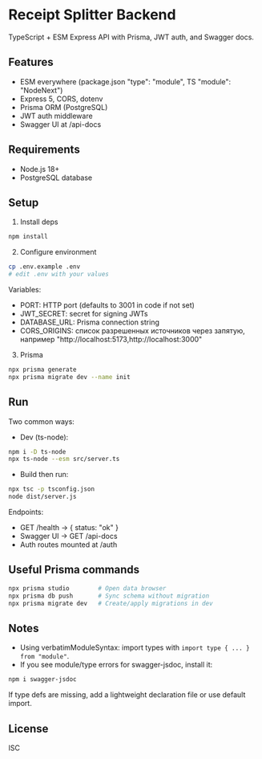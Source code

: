 # Receipt Splitter Backend

TypeScript + ESM Express API with Prisma, JWT auth, and Swagger docs.

## Features

- ESM everywhere (package.json "type": "module", TS "module": "NodeNext")
- Express 5, CORS, dotenv
- Prisma ORM (PostgreSQL)
- JWT auth middleware
- Swagger UI at /api-docs

## Requirements

- Node.js 18+
- PostgreSQL database

## Setup

1. Install deps

```bash
npm install
```

2. Configure environment

```bash
cp .env.example .env
# edit .env with your values
```

Variables:

- PORT: HTTP port (defaults to 3001 in code if not set)
- JWT_SECRET: secret for signing JWTs
- DATABASE_URL: Prisma connection string
- CORS_ORIGINS: список разрешенных источников через запятую, например "http://localhost:5173,http://localhost:3000"

3. Prisma

```bash
npx prisma generate
npx prisma migrate dev --name init
```

## Run

Two common ways:

- Dev (ts-node):

```bash
npm i -D ts-node
npx ts-node --esm src/server.ts
```

- Build then run:

```bash
npx tsc -p tsconfig.json
node dist/server.js
```

Endpoints:

- GET /health → { status: "ok" }
- Swagger UI → GET /api-docs
- Auth routes mounted at /auth

## Useful Prisma commands

```bash
npx prisma studio        # Open data browser
npx prisma db push       # Sync schema without migration
npx prisma migrate dev   # Create/apply migrations in dev
```

## Notes

- Using verbatimModuleSyntax: import types with `import type { ... } from "module"`.
- If you see module/type errors for swagger-jsdoc, install it:

```bash
npm i swagger-jsdoc
```

If type defs are missing, add a lightweight declaration file or use default import.

## License

ISC

